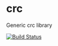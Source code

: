 # crc
Generic crc library

[![Build Status](https://travis-ci.org/franzflasch/crc_lib.svg?branch=master)](https://travis-ci.org/franzflasch/crc_lib)
